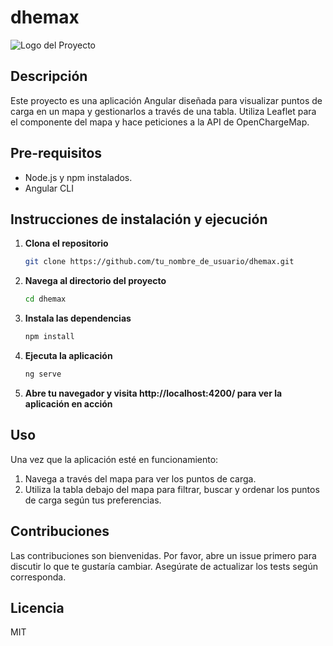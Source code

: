 # dhemax

![Logo del Proyecto](https://raw.githubusercontent.com/tu_nombre_de_usuario/dhemax/main/src/assets/img/miimagen.png)

## Descripción

Este proyecto es una aplicación Angular diseñada para visualizar puntos de carga en un mapa y gestionarlos a través de una tabla. Utiliza Leaflet para el componente del mapa y hace peticiones a la API de OpenChargeMap.

## Pre-requisitos

- Node.js y npm instalados.
- Angular CLI

## Instrucciones de instalación y ejecución

1. **Clona el repositorio**

   ```bash
   git clone https://github.com/tu_nombre_de_usuario/dhemax.git

2. **Navega al directorio del proyecto**

   ```bash
   cd dhemax

3. **Instala las dependencias**

   ```bash
   npm install

4. **Ejecuta la aplicación**

   ```bash
   ng serve

5. **Abre tu navegador y visita http://localhost:4200/ para ver la aplicación en acción**



## Uso

Una vez que la aplicación esté en funcionamiento:

1. Navega a través del mapa para ver los puntos de carga.
2. Utiliza la tabla debajo del mapa para filtrar, buscar y ordenar los puntos de carga según tus preferencias.

## Contribuciones

Las contribuciones son bienvenidas. Por favor, abre un issue primero para discutir lo que te gustaría cambiar. Asegúrate de actualizar los tests según corresponda.

## Licencia

MIT
